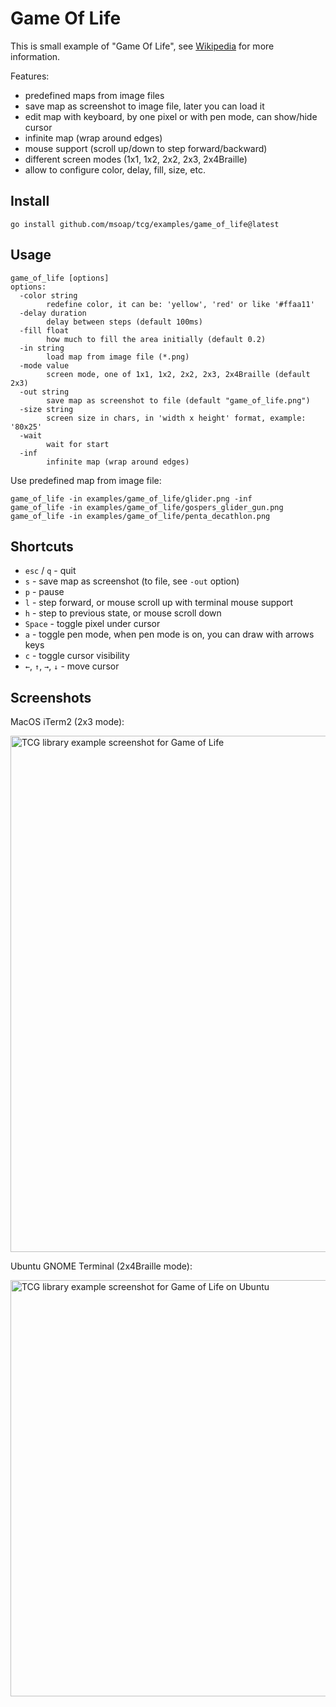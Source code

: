 # Game Of Life

This is small example of "Game Of Life", see [Wikipedia](https://en.wikipedia.org/wiki/Conway%27s_Game_of_Life) for more information.

Features:
  
  - predefined maps from image files
  - save map as screenshot to image file, later you can load it
  - edit map with keyboard, by one pixel or with pen mode, can show/hide cursor
  - infinite map (wrap around edges)
  - mouse support (scroll up/down to step forward/backward)
  - different screen modes (1x1, 1x2, 2x2, 2x3, 2x4Braille)
  - allow to configure color, delay, fill, size, etc.

## Install

```
go install github.com/msoap/tcg/examples/game_of_life@latest
```

## Usage

```
game_of_life [options]
options:
  -color string
    	redefine color, it can be: 'yellow', 'red' or like '#ffaa11'
  -delay duration
    	delay between steps (default 100ms)
  -fill float
    	how much to fill the area initially (default 0.2)
  -in string
    	load map from image file (*.png)
  -mode value
    	screen mode, one of 1x1, 1x2, 2x2, 2x3, 2x4Braille (default 2x3)
  -out string
    	save map as screenshot to file (default "game_of_life.png")
  -size string
    	screen size in chars, in 'width x height' format, example: '80x25'
  -wait
    	wait for start
  -inf
    	infinite map (wrap around edges)
```

Use predefined map from image file:


```shell
game_of_life -in examples/game_of_life/glider.png -inf
game_of_life -in examples/game_of_life/gospers_glider_gun.png
game_of_life -in examples/game_of_life/penta_decathlon.png
```

## Shortcuts

  * `esc` / `q` - quit
  * `s` - save map as screenshot (to file, see `-out` option)
  * `p` - pause
  * `l` - step forward, or mouse scroll up with terminal mouse support
  * `h` - step to previous state, or mouse scroll down
  * `Space` - toggle pixel under cursor
  * `a` - toggle pen mode, when pen mode is on, you can draw with arrows keys
  * `c` - toggle cursor visibility
  * `←`, `↑`, `→`, `↓` - move cursor

## Screenshots

MacOS iTerm2 (2x3 mode):

<img width="826" alt="TCG library example screenshot for Game of Life" src="https://user-images.githubusercontent.com/844117/226143976-4db0f377-0195-4c8d-8dea-799eee29d9ce.png">

Ubuntu GNOME Terminal (2x4Braille mode):

<img width="666" alt="TCG library example screenshot for Game of Life on Ubuntu" src="https://user-images.githubusercontent.com/844117/222967488-3c07917e-f90f-4843-b987-fc97b3397a19.png">
